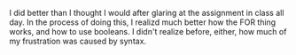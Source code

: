 I did better than I thought I would after glaring at the assignment in class all day. In the process of doing this, I realizd much better how the FOR thing works, and how to use booleans. I didn't realize before, either, how much of my frustration was caused by syntax. 

